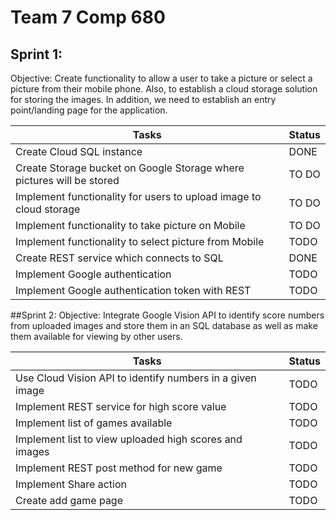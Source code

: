 # Team 7 Comp 680

## Sprint 1:
Objective: Create functionality to allow a user to take a picture or select a picture from their mobile phone. Also, to establish a cloud storage solution for storing the images. In addition, we need to establish an entry point/landing page for the application.

Tasks | Status
------|-------
Create Cloud SQL instance | DONE
Create Storage bucket on Google Storage where pictures will be stored | TO DO
Implement functionality for users to upload image to cloud storage | TO DO
Implement functionality to take picture on Mobile | TO DO
Implement functionality to select picture from Mobile | TODO
Create REST service which connects to SQL | DONE
Implement Google authentication | TODO
Implement Google authentication token with REST | TODO

##Sprint 2:
Objective: Integrate Google Vision API to identify score numbers from uploaded images and store them in an SQL database as well as make them available for viewing by other users.


Tasks | Status
------|-------
Use Cloud Vision API to identify numbers in a given image | TODO
Implement REST service for high score value | TODO
Implement list of games available | TODO
Implement list to view uploaded high scores and images | TODO
Implement REST post method for new game | TODO
Implement Share action | TODO
Create add game page | TODO
